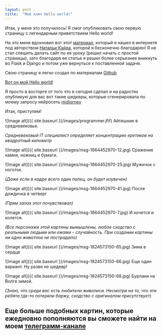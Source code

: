 ```yaml
---
layout: post
title:  "Мой клич Hello world!"
---
```

 Итак, у меня это получилось! Я смог опубликовать свою первую страницу с легендарным приветствием Hello world!

На это меня вдохновил вот этот [материал](https://proglib.io/p/flask-za-chas-chast-1-sozdaem-adaptivnyy-sayt-dlya-github-pages-2022-06-20), 
который я нашел в интернете под авторством  [Натальи Кайда](https://github.com/natkaida), которой я бесконечно благодарен!
Я не стал спешить делать сайт по ее уроку (решил начать с простой страницы), зато благодаря ее статье я решил более серьезнее вникнуть во Flask и Django и потом уже вернуться к поставленной задаче. 

Свою страницу я легко создал по материалам [Github](https://pages.github.com/)

[Вот он мой Hello world!](https://uzundemir.github.io/my_site/)

Я просто в восторге от того что я сегодня сделал и на радостях опубликую для вас вот такие шедевры, которые сгенерировала по моему запросу нейросеть [midjorney](https://midjourney.com/)


Итак, приступим!

![Image alt]({{ site.baseurl }}/images/programmer.jfif)
Айтишник в средневековье.

*Средневековый IT специалист определяет концентрацию еретиков на квадратный километр*  



![Image alt]({{ site.baseurl }}/images/msg-1664452970-12.jpg)
Сражение камня, ножниц и бумаги.



![Image alt]({{ site.baseurl }}/images/msg-1664452970-25.jpg)
Мужичок с ноготок. 

*(Даже если в кадре всего один палец, он будет изувечен)* 



![Image alt]({{ site.baseurl }}/images/msg-1664452970-41.jpg)
После дождичка в четверг 

*(Прям запах этот почувствовал)*



![Image alt]({{ site.baseurl }}/images/msg-1664452970-7.jpg)
И хочется и колется.

*(Все персонажи этой картины вымышлены, любое сходство с реальными людьми или ежами - случайность. 
При создании картины ни одно животное не пострадало)*

![Image alt]({{ site.baseurl }}/images/msg-1824573150-65.jpg)
Зима в сердце



![Image alt]({{ site.baseurl }}/images/msg-1824573150-66.jpg)
Еще один вариант. Ну разве не шедевр!


![Image alt]({{ site.baseurl }}/images/msg-1824573150-68.jpg)
Бурлаки на Волге зимой. 

*(Знаю, что среди вас есть любители живописи. 
Несмотря на то, что эти ребята где-то потеряли баржу, сходство с оригиналом присутствует)* 


## Eще больше подобных картин, которые ежедновно пополняются вы сможете найти на моем [телеграмм-канале](https://web.telegram.org/z/#-1664452970)


